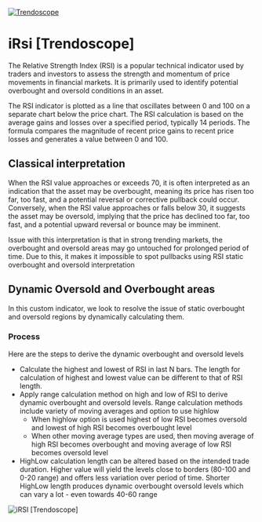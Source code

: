 [![Trendoscope](https://docs.trendoscope.io/media/posts/44/logo-no-background.svg)](https://trendoscope.io)
# iRsi [Trendoscope]

The Relative Strength Index (RSI) is a popular technical indicator used by traders and investors to assess the strength and momentum of price movements in financial markets. It is primarily used to identify potential overbought and oversold conditions in an asset.

The RSI indicator is plotted as a line that oscillates between 0 and 100 on a separate chart below the price chart. The RSI calculation is based on the average gains and losses over a specified period, typically 14 periods. The formula compares the magnitude of recent price gains to recent price losses and generates a value between 0 and 100.

## Classical interpretation
When the RSI value approaches or exceeds 70, it is often interpreted as an indication that the asset may be overbought, meaning its price has risen too far, too fast, and a potential reversal or corrective pullback could occur. Conversely, when the RSI value approaches or falls below 30, it suggests the asset may be oversold, implying that the price has declined too far, too fast, and a potential upward reversal or bounce may be imminent.

Issue with this interpretation is that in strong trending markets, the overbought and oversold areas may go untouched for prolonged period of time. Due to this, it makes it impossible to spot pullbacks using RSI static overbought and oversold interpretation

## Dynamic Oversold and Overbought areas
In this custom indicator, we look to resolve the issue of static overbought and oversold regions by dynamically calculating them.

### Process
Here are the steps to derive the dynamic overbought and oversold levels
* Calculate the highest and lowest of RSI in last N bars. The length for calculation of highest and lowest value can be different to that of RSI length.
* Apply range calculation method on high and low of RSI to derive dynamic overbought and oversold levels. Range calculation methods include variety of moving averages and option to use highlow
    * When highlow option is used highest of low RSI becomes oversold and lowest of high RSI becomes overbought level
    * When other moving average types are used, then moving average of high RSI becomes overbought and moving average of low RSI becomes oversold level
* HighLow calculation length can be altered based on the intended trade duration. Higher value will yield the levels close to borders (80-100 and 0-20 range) and offers less variation over period of time. Shorter HighLow length produces dynamic overbought oversold levels which can vary a lot - even towards 40-60 range

<img src="https://d2nbxczldlxikh.cloudfront.net/696114pmuxw.png" alt="iRSI [Trendoscope]">

